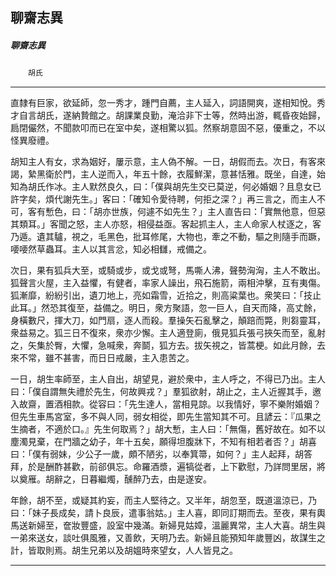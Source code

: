 

## 聊齋志異

##### 聊齋志異
　　`胡氏`

* * *

直隸有巨家，欲延師，忽一秀才，踵門自薦，主人延入，詞語開爽，遂相知悅。秀才自言胡氏，遂納贄館之。胡課業良勤，淹洽非下士等，然時出游，輒昏夜始歸，扃閉儼然，不聞款叩而已在室中矣，遂相驚以狐。然察胡意固不惡，優重之，不以怪異廢禮。

胡知主人有女，求為姻好，屢示意，主人偽不解。一日，胡假而去。次日，有客來謁，縶黑衛於門，主人逆而入，年五十餘，衣履鮮潔，意甚恬雅。既坐，自達，始知為胡氏作冰。主人默然良久，曰：「僕與胡先生交已莫逆，何必婚姻？且息女已許字矣，煩代謝先生。」客曰：「確知令愛待聘，何拒之深？」再三言之，而主人不可，客有慙色，曰：「胡亦世族，何遽不如先生？」主人直告曰：「實無他意，但惡其類耳。」客聞之怒，主人亦怒，相侵益亟。客起抓主人，主人命家人杖逐之，客乃遁。遺其驢，視之，毛黑色，批耳修尾，大物也，牽之不動，驅之則隨手而蹶，喓喓然草蟲耳。主人以其言忿，知必相讎，戒備之。

次日，果有狐兵大至，或騎或步，或戈或弩，馬嘶人沸，聲勢洶洶，主人不敢出。狐聲言火屋，主入益懼，有健者，率家人譟出，飛石施箭，兩相沖擊，互有夷傷。狐漸靡，紛紛引出，遺刀地上，亮如霜雪，近拾之，則高粱葉也。衆笑曰：「技止此耳。」然恐其復至，益備之。明日，衆方聚語，忽一巨人，自天而降，高丈餘，身橫數尺，揮大刀，如門扇，逐人而殺。羣操矢石亂擊之，顛踣而斃，則芻靈耳，衆益易之。狐三日不復來，衆亦少懈。主人適登廁，俄見狐兵張弓挾矢而至，亂射之，矢集於臀，大懼，急喊衆，奔鬬，狐方去。拔矢視之，皆蒿梗。如此月餘，去來不常，雖不甚害，而日日戒嚴，主入患苦之。

一日，胡生率師至，主人自出，胡望見，避於衆中，主人呼之，不得已乃出。主人曰：「僕自謂無失禮於先生，何故興戎？」羣狐欲射，胡止之，主人近握其手，邀入故齋，置酒相款。從容曰：「先生達人，當相見諒。以我情好，寧不樂附婚姻？但先生車馬宮室，多不與人同，弱女相從，即先生當知其不可。且諺云：『瓜果之生摘者，不適於口。』先生何取焉？」胡大慙，主人曰：「無傷，舊好故在。如不以塵濁見棄，在門牆之幼子，年十五矣，願得坦腹牀下，不知有相若者否？」胡喜曰：「僕有弱妹，少公子一歲，頗不陋劣，以奉箕箒，如何？」主人起拜，胡答拜，於是酬酢甚歡，前郤俱忘。命羅酒漿，遍犒從者，上下歡慰，乃詳問里居，將以奠雁。胡辭之，日暮繼燭，醺醉乃去，由是遂安。

年餘，胡不至，或疑其約妄，而主人堅待之。又半年，胡忽至，既道溫涼已，乃曰：「妹子長成矣，請卜良辰，遣事翁姑。」主人喜，即同訂期而去。至夜，果有輿馬送新婦至，奩妝豐盛，設室中幾滿。新婦見姑嫜，溫麗異常，主人大喜。胡生與一弟來送女，談吐俱風雅，又善飲，天明乃去。新婦且能預知年歲豐凶，故謀生之計，皆取則焉。胡生兄弟以及胡媼時來望女，人人皆見之。

* * *

